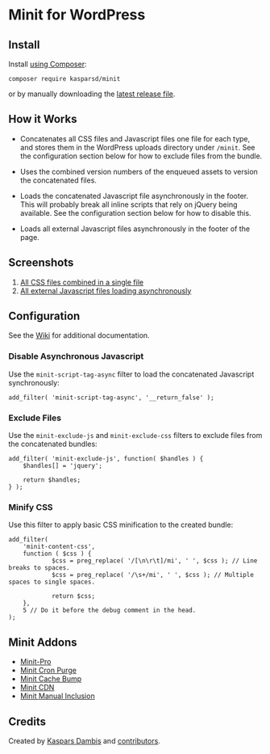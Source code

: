# Minit for WordPress


## Install

Install [using Composer](https://packagist.org/packages/kasparsd/minit):

    composer require kasparsd/minit

or by manually downloading the [latest release file](https://github.com/kasparsd/minit/releases/latest).


## How it Works

- Concatenates all CSS files and Javascript files one file for each type, and stores them in the WordPress uploads directory under `/minit`. See the configuration section below for how to exclude files from the bundle.

- Uses the combined version numbers of the enqueued assets to version the concatenated files.

- Loads the concatenated Javascript file asynchronously in the footer. This will probably break all inline scripts that rely on jQuery being available. See the configuration section below for how to disable this.

- Loads all external Javascript files asynchronously in the footer of the page.


## Screenshots

1. [All CSS files combined in a single file](screenshot-1.png)
2. [All external Javascript files loading asynchronously](screenshot-2.png)


## Configuration

See the [Wiki](https://github.com/kasparsd/minit/wiki) for additional documentation.

### Disable Asynchronous Javascript

Use the `minit-script-tag-async` filter to load the concatenated Javascript synchronously:

    add_filter( 'minit-script-tag-async', '__return_false' );

### Exclude Files

Use the `minit-exclude-js` and `minit-exclude-css` filters to exclude files from the concatenated bundles:

    add_filter( 'minit-exclude-js', function( $handles ) {
        $handles[] = 'jquery';

        return $handles;
    } );

### Minify CSS

Use this filter to apply basic CSS minification to the created bundle:

    add_filter(
        'minit-content-css',
        function ( $css ) {
                $css = preg_replace( '/[\n\r\t]/mi', ' ', $css ); // Line breaks to spaces.
                $css = preg_replace( '/\s+/mi', ' ', $css ); // Multiple spaces to single spaces.

                return $css;
        },
        5 // Do it before the debug comment in the head.
    );

## Minit Addons

- [Minit-Pro](https://github.com/markoheijnen/Minit-Pro)
- [Minit Cron Purge](https://github.com/ryanhellyer/minit-cron-purge)
- [Minit Cache Bump](https://github.com/ryanhellyer/minit-cache-bump)
- [Minit CDN](https://github.com/LQ2-apostrophe/minit-cdn)
- [Minit Manual Inclusion](https://github.com/dimadin/minit-manual-inclusion)


## Credits

Created by [Kaspars Dambis](https://kaspars.net) and [contributors](https://github.com/kasparsd/minit/graphs/contributors).
